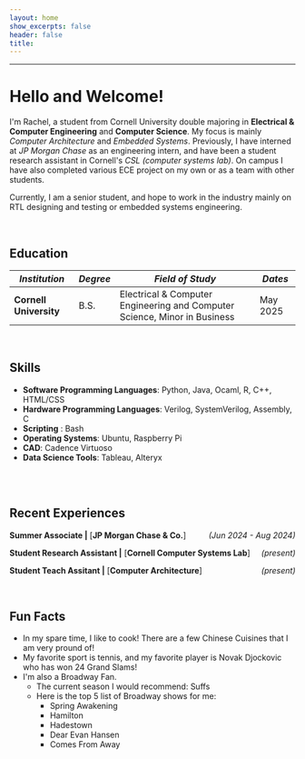 ```yaml
---
layout: home
show_excerpts: false
header: false
title:     
---
```


------------------------------------------------------------------------------

# Hello and Welcome!

I'm Rachel, a student from Cornell University double majoring in **Electrical & Computer Engineering** and **Computer Science**. My focus is mainly *Computer Architecture* and *Embedded Systems*. Previously, I have interned at *JP Morgan Chase* as an engineering intern, and have been a student research assistant in Cornell's *CSL (computer systems lab)*. On campus I have also completed various ECE project on my own or as a team with other students.

Currently, I am a senior student, and hope to work in the industry mainly on RTL designing and testing or embedded systems engineering.

 <br>

## Education

|  *Institution*    | *Degree*       | *Field of Study*     | *Dates* |
| ----------------- | -------------- | -------------------- | ------- |
| **Cornell University** | B.S. | Electrical & Computer Engineering and Computer Science, Minor in Business | May 2025  |

  <br>


## Skills

- **Software Programming Languages**: Python, Java, Ocaml, R, C++, HTML/CSS
- **Hardware Programming Languages**: Verilog, SystemVerilog, Assembly, C
- **Scripting** : Bash
- **Operating Systems**: Ubuntu, Raspberry Pi
- **CAD**: Cadence Virtuoso
- **Data Science Tools**: Tableau, Alteryx
<br>
<br>



## Recent Experiences

**Summer Associate \|** [**JP Morgan Chase & Co.**]   <span style="float:right;"> <i>(Jun 2024 - Aug 2024)</i> </span>

**Student Research Assistant \|**  [**Cornell Computer Systems Lab**]  <span style="float:right;"> <i>(present)</i> </span>

**Student Teach Assitant \|**  [**Computer Architecture**]  <span style="float:right;"> <i>(present)</i> </span>

<br>

## Fun Facts

- In my spare time, I like to cook! There are a few Chinese Cuisines that I am very pround of!
- My favorite sport is tennis, and my favorite player is Novak Djockovic who has won 24 Grand Slams!
- I'm also a Broadway Fan. 
  - The current season I would recommend: Suffs
  - Here is the top 5 list of Broadway shows for me:
    - Spring Awakening
    - Hamilton
    - Hadestown
    - Dear Evan Hansen
    - Comes From Away











